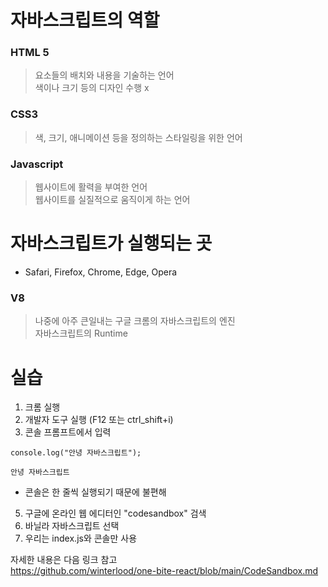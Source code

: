 # 자바스크립트의 역할
### HTML 5
> 요소들의 배치와 내용을 기술하는 언어</br>
> 색이나 크기 등의 디자인 수행 x
### CSS3
> 색, 크기, 애니메이션 등을 정의하는 스타일링을 위한 언어
### Javascript
> 웹사이트에 활력을 부여한 언어</br>
> 웹사이트를 실질적으로 움직이게 하는 언어

# 자바스크립트가 실행되는 곳
- Safari, Firefox, Chrome, Edge, Opera
### V8
> 나중에 아주 큰일내는 구글 크롬의 자바스크립트의 엔진</br>
> 자바스크립트의 Runtime


# 실습
1. 크롬 실행
2. 개발자 도구 실행 (F12 또는 ctrl_shift+i)
3. 콘솔 프롬프트에서 입력
```
console.log("안녕 자바스크립트");
```
```
안녕 자바스크립트
```
- 콘솔은 한 줄씩 실행되기 때문에 불편해
5. 구글에 온라인 웹 에디터인 "codesandbox" 검색
6. 바닐라 자바스크립트 선택
7. 우리는 index.js와 콘솔만 사용

자세한 내용은 다음 링크 참고</br>
https://github.com/winterlood/one-bite-react/blob/main/CodeSandbox.md
